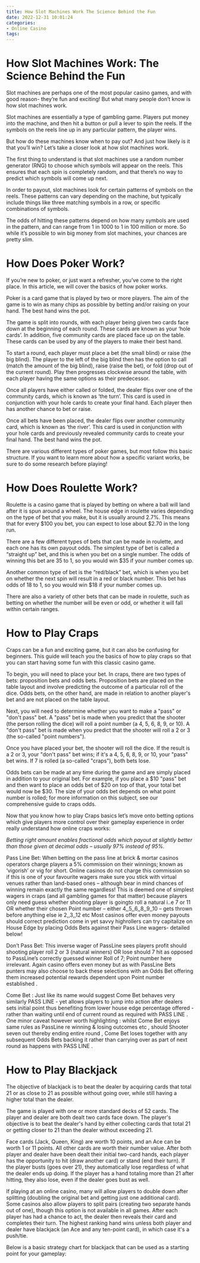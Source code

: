 ```yaml
---
title: How Slot Machines Work The Science Behind the Fun 
date: 2022-12-31 10:01:24
categories:
- Online Casino
tags:
---
```



#  How Slot Machines Work: The Science Behind the Fun 

Slot machines are perhaps one of the most popular casino games, and with good reason- they’re fun and exciting! But what many people don’t know is how slot machines work.

Slot machines are essentially a type of gambling game. Players put money into the machine, and then hit a button or pull a lever to spin the reels. If the symbols on the reels line up in any particular pattern, the player wins.

But how do these machines know when to pay out? And just how likely is it that you’ll win? Let’s take a closer look at how slot machines work.

The first thing to understand is that slot machines use a random number generator (RNG) to choose which symbols will appear on the reels. This ensures that each spin is completely random, and that there’s no way to predict which symbols will come up next.

In order to payout, slot machines look for certain patterns of symbols on the reels. These patterns can vary depending on the machine, but typically include things like three matching symbols in a row, or specific combinations of symbols.

The odds of hitting these patterns depend on how many symbols are used in the pattern, and can range from 1 in 1000 to 1 in 100 million or more. So while it’s possible to win big money from slot machines, your chances are pretty slim.

#  How Does Poker Work? 

If you’re new to poker, or just want a refresher, you’ve come to the right place. In this article, we will cover the basics of how poker works. 

Poker is a card game that is played by two or more players. The aim of the game is to win as many chips as possible by betting and/or raising on your hand. The best hand wins the pot.

The game is split into rounds, with each player being given two cards face down at the beginning of each round. These cards are known as your ‘hole cards’. In addition, five community cards are placed face up on the table. These cards can be used by any of the players to make their best hand.

To start a round, each player must place a bet (the small blind) or raise (the big blind). The player to the left of the big blind then has the option to call (match the amount of the big blind), raise (raise the bet), or fold (drop out of the current round). Play then progresses clockwise around the table, with each player having the same options as their predecessor. 

Once all players have either called or folded, the dealer flips over one of the community cards, which is known as ‘the turn’. This card is used in conjunction with your hole cards to create your final hand. Each player then has another chance to bet or raise. 

Once all bets have been placed, the dealer flips over another community card, which is known as ‘the river’. This card is used in conjunction with your hole cards and previously revealed community cards to create your final hand. The best hand wins the pot. 

There are various different types of poker games, but most follow this basic structure. If you want to learn more about how a specific variant works, be sure to do some research before playing!

#  How Does Roulette Work? 

Roulette is a casino game that is played by betting on where a ball will land after it is spun around a wheel. The house edge in roulette varies depending on the type of bet that you make, but it is usually around 2.7%. This means that for every $100 you bet, you can expect to lose about $2.70 in the long run.

There are a few different types of bets that can be made in roulette, and each one has its own payout odds. The simplest type of bet is called a “straight up” bet, and this is when you bet on a single number. The odds of winning this bet are 35 to 1, so you would win $35 if your number comes up.

Another common type of bet is the “red/black” bet, which is when you bet on whether the next spin will result in a red or black number. This bet has odds of 18 to 1, so you would win $18 if your number comes up.

There are also a variety of other bets that can be made in roulette, such as betting on whether the number will be even or odd, or whether it will fall within certain ranges.

#  How to Play Craps 

Craps can be a fun and exciting game, but it can also be confusing for beginners. This guide will teach you the basics of how to play craps so that you can start having some fun with this classic casino game.

To begin, you will need to place your bet. In craps, there are two types of bets: proposition bets and odds bets. Proposition bets are placed on the table layout and involve predicting the outcome of a particular roll of the dice. Odds bets, on the other hand, are made in relation to another player's bet and are not placed on the table layout.

Next, you will need to determine whether you want to make a "pass" or "don't pass" bet. A "pass" bet is made when you predict that the shooter (the person rolling the dice) will roll a point number (a 4, 5, 6, 8, 9, or 10). A "don't pass" bet is made when you predict that the shooter will roll a 2 or 3 (the so-called "point numbers").

Once you have placed your bet, the shooter will roll the dice. If the result is a 2 or 3, your "don't pass" bet wins; if it's a 4, 5, 6, 8, 9, or 10, your "pass" bet wins. If 7 is rolled (a so-called "craps"), both bets lose.

Odds bets can be made at any time during the game and are simply placed in addition to your original bet. For example, if you place a $10 "pass" bet and then want to place an odds bet of $20 on top of that, your total bet would now be $30. The size of your odds bet depends on what point number is rolled; for more information on this subject, see our comprehensive guide to craps odds.

Now that you know how to play Craps basics let’s move onto betting options which give players more control over their gameplay experience in order really understand how online craps works: 

   *Betting right amount enables fractional odds which payout at slightly better than those given at decimal odds – usually 97% instead of 95%.*

  Pass Line Bet: When betting on the pass line at brick & mortar casinos operators charge players a 5% commission on their winnings; known as ‘vigorish’ or vig for short. Online casinos do not charge this commission so if this is one of your favourite wagers make sure you stick with virtual venues rather than land-based ones – although bear in mind chances of winning remain exactly the same regardless! This is deemed one of simplest wagers in craps (and all gambling games for that matter) because players only need guess whether shooting player is goingto roll a natural i..e 7 or 11 OR whether their chosen Point number – either 4,,5,,6,,8,,9,,10 – gets thrown before anything else ie 2,,3,,12 etc Most casinos offer even money payouts should correct prediction come in yet savvy highrollers can try capitalize on House Edge by placing Odds Bets against their Pass Line wagers- detailed below!

   Don’t Pass Bet: This inverse wager of PassLine sees players profit should shooting player roll 2 or 3 (natural winners) OR lose should 7 hit as opposed to PassLine’s correctly guessed winner Roll of 7; Point number here irrelevant. Again casino offers even money but as with PassLine Bets punters may also choose to back these selections with an Odds Bet offering them increased potential rewards dependent upon Point number established .

  Come Bet : Just like its name would suggest Come Bet behaves very similarly PASS LINE - yet allows players to jump into action after dealers sets initial point thus benefiting from lower house edge percentage offered - rather than waiting until end of current round as required with PASS LINE . One minor caveat however worth highlighting : whilst Come Bet enjoys same rules as PassLine re winning & losing outcomes etc , should Shooter seven out thereby ending entire round , Come Bet loses together with any subsequent Odds Bets backing it rather than carrying over as part of next round as happens with PASS LINE .

#  How to Play Blackjack

The objective of blackjack is to beat the dealer by acquiring cards that total 21 or as close to 21 as possible without going over, while still having a higher total than the dealer.

The game is played with one or more standard decks of 52 cards. The player and dealer are both dealt two cards face down. The player's objective is to beat the dealer's hand by either collecting cards that total 21 or getting closer to 21 than the dealer without exceeding 21.

Face cards (Jack, Queen, King) are worth 10 points, and an Ace can be worth 1 or 11 points. All other cards are worth their number value. After both player and dealer have been dealt their initial two-card hands, each player has the opportunity to hit (draw another card) or stand (end their turn). If the player busts (goes over 21), they automatically lose regardless of what the dealer ends up doing. If the player has a hand totaling more than 21 after hitting, they also lose, even if the dealer goes bust as well.

If playing at an online casino, many will allow players to double down after splitting (doubling the original bet and getting just one additional card). Some casinos also allow players to split pairs (creating two separate hands out of one), though this option is not available in all games. After each player has had a chance to act, the dealer then reveals their card and completes their turn. The highest ranking hand wins unless both player and dealer have blackjack (an Ace and any ten-point card), in which case it's a push/tie.

Below is a basic strategy chart for blackjack that can be used as a starting point for your gameplay: 




   

